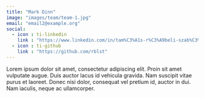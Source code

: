 ```yaml
---
title: "Mark Dinn"
image: "images/team/team-1.jpg"
email: "email2@example.org"
social:
  - icon : ti-linkedin
    link : "https://www.linkedin.com/in/tam%C3%A1s-r%C3%A9beli-szab%C3%B3-69511469/"
  - icon : ti-github
    link : "https://github.com/rblst"
---
```


Lorem ipsum dolor sit amet, consectetur adipiscing elit. Proin sit amet vulputate augue. Duis auctor lacus id vehicula gravida. Nam suscipit vitae purus et laoreet.
Donec nisi dolor, consequat vel pretium id, auctor in dui. Nam iaculis, neque ac ullamcorper.